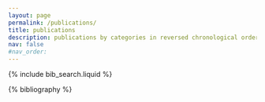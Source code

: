 ```yaml
---
layout: page
permalink: /publications/
title: publications
description: publications by categories in reversed chronological order. generated by jekyll-scholar.
nav: false
#nav_order: 
---
```


<!-- _pages/publications.md -->

<!-- Bibsearch Feature -->

{% include bib_search.liquid %}

<div class="publications">

{% bibliography %}

</div>
